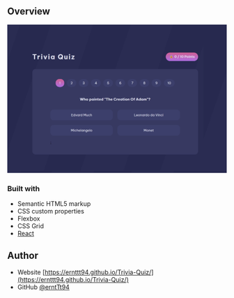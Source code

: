 ## Overview

![screenshot](/screenshots/Screenshot%202025-06-11%20191511.png)

### Built with

- Semantic HTML5 markup
- CSS custom properties
- Flexbox
- CSS Grid
- [React](https://reactjs.org/)

## Author

- Website [https://ernttt94.github.io/Trivia-Quiz/](https://ernttt94.github.io/Trivia-Quiz/)
- GitHub [@erntTt94](erntTt94)
